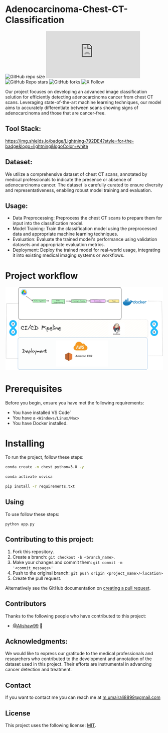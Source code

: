 # Adenocarcinoma-Chest-CT-Classification


![GitHub repo size](https://img.shields.io/github/repo-size/m-umairali/Adenocarcinoma-Chest-CT-Classification)
![GitHub contributors](https://img.shields.io/github/contributors/scottydocs/README-template.md)
![GitHub Repo stars](https://img.shields.io/github/stars/m-umairali/Adenocarcinoma-Chest-CT-Classification)
![GitHub forks](https://img.shields.io/github/forks/m-umairali/Adenocarcinoma-Chest-CT-Classification)
![X Follow](https://img.shields.io/twitter/follow/umair_ali_11?style=social)

Our project focuses on developing an advanced image classification solution for efficiently detecting adenocarcinoma cancer from chest CT scans. Leveraging state-of-the-art machine learning techniques, our model aims to accurately differentiate between scans showing signs of adenocarcinoma and those that are cancer-free.

## Tool Stack:
https://img.shields.io/badge/Lightning-792DE4?style=for-the-badge&logo=lightning&logoColor=white

## Dataset:
We utilize a comprehensive dataset of chest CT scans, annotated by medical professionals to indicate the presence or absence of adenocarcinoma cancer. The dataset is carefully curated to ensure diversity and representativeness, enabling robust model training and evaluation.

## Usage:
- Data Preprocessing: Preprocess the chest CT scans to prepare them for input into the classification model.
- Model Training: Train the classification model using the preprocessed data and appropriate machine learning techniques.
- Evaluation: Evaluate the trained model's performance using validation datasets and appropriate evaluation metrics.
- Deployment: Deploy the trained model for real-world usage, integrating it into existing medical imaging systems or workflows.



# Project workflow

![](https://github.com/m-umairali/Adenocarcinoma-Chest-CT-Classification/blob/main/diagram.png)

# Prerequisites

Before you begin, ensure you have met the following requirements:

* You have installed VS Code`
* You have a `<Windows/Linux/Mac>`
* You have Docker installed.

# Installing

To run the project, follow these steps:

```bash
conda create -n chest python=3.8 -y
```
```bash
conda activate usvisa
```
```bash
pip install -r requirements.txt
```


## Using

To use follow these steps:

```
python app.py
```


## Contributing to this project:

1. Fork this repository.
2. Create a branch: `git checkout -b <branch_name>`.
3. Make your changes and commit them: `git commit -m '<commit_message>'`
4. Push to the original branch: `git push origin <project_name>/<location>`
5. Create the pull request.

Alternatively see the GitHub documentation on [creating a pull request](https://help.github.com/en/github/collaborating-with-issues-and-pull-requests/creating-a-pull-request).

## Contributors

Thanks to the following people who have contributed to this project:

* [@Alishaw99](https://github.com/Alishaw99) 🐛

## Acknowledgments:
We would like to express our gratitude to the medical professionals and researchers who contributed to the development and annotation of the dataset used in this project. Their efforts are instrumental in advancing cancer detection and treatment.

## Contact

If you want to contact me you can reach me at m.umairali8899@gmail.com

## License

This project uses the following license: [MIT](https://github.com/m-umairali/Adenocarcinoma-Chest-CT-Classification/tree/main#MIT-1-ov-file).

